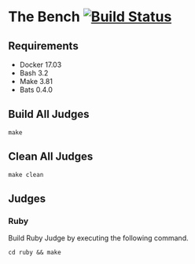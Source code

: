 # The Bench [![Build Status](https://travis-ci.org/mrrusof/the-bench.svg?branch=master)](https://travis-ci.org/mrrusof/the-bench)

## Requirements

- Docker 17.03
- Bash 3.2
- Make 3.81
- Bats 0.4.0

## Build All Judges

```
make
```
## Clean All Judges

```
make clean
```

## Judges

### Ruby

Build Ruby Judge by executing the following command.

```
cd ruby && make
```